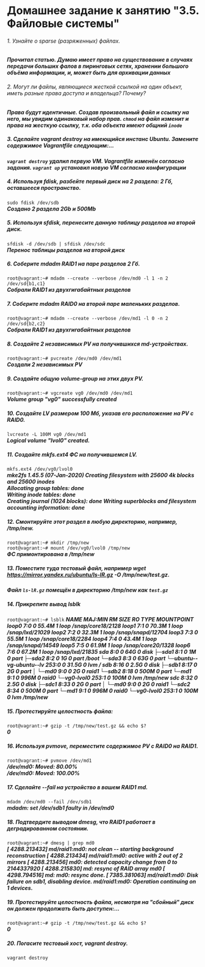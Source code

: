 # Домашнее задание к занятию "3.5. Файловые системы"


###### 1. Узнайте о sparse (разряженных) файлах.

***Прочитал статью. Думаю имеет право на существование в случаях передачи больших фалов в пиринговых сетях, хранении большого объёма информации, и, может быть для архивации данных***

###### 2. Могут ли файлы, являющиеся жесткой ссылкой на один объект, иметь разные права доступа и владельца? Почему?

***Права будут идентичные. Создав произвольный файл и ссылку на него, мы увидим одинаковый набор прав. `chmod` на файл изменит и права на жесткую ссылку, т.к. оба объекта имеют общний `inode`***


 
##### 3. Сделайте vagrant destroy на имеющийся инстанс Ubuntu. Замените содержимое Vagrantfile следующим:...

***`vagrant destroy` удалил первую VM. Vagrantfile изменён согласно задания. `vagrant up` установил новую VM согласно конфигурации***


##### 4. Используя fdisk, разбейте первый диск на 2 раздела: 2 Гб, оставшееся пространство.

`sudo fdisk /dev/sdb`  
 ***Создано 2 раздела 2Gb и 500Mb***



##### 5. Используя sfdisk, перенесите данную таблицу разделов на второй диск.

`sfdisk -d /dev/sdb | sfdisk /dev/sdc`  
***Перенос таблицы разделов на второй диск***

##### 6. Соберите mdadm RAID1 на паре разделов 2 Гб.

`root@vagrant:~# mdadm --create --verbose /dev/md0 -l 1 -n 2 /dev/sd{b1,c1}`  
***Собрали RAID1 из двухгигабайтных разделов*** 


##### 7. Соберите mdadm RAID0 на второй паре маленьких разделов.

`root@vagrant:~# mdadm --create --verbose /dev/md1 -l 0 -n 2 /dev/sd{b2,c2}`  
***Собрали RAID1 из двухгигабайтных разделов***

##### 8. Создайте 2 независимых PV на получившихся md-устройствах.

`root@vagrant:~# pvcreate /dev/md0 /dev/md1`  
***Создали 2 независимых PV***

##### 9. Создайте общую volume-group на этих двух PV.

`root@vagrant:~# vgcreate vg0 /dev/md0 /dev/md1`  
***Volume group "vg0" successfully created***

##### 10. Создайте LV размером 100 Мб, указав его расположение на PV с RAID0.

`lvcreate -L 100M vg0 /dev/md1`  
***Logical volume "lvol0" created.***

##### 11. Создайте mkfs.ext4 ФС на получившемся LV.

`mkfs.ext4 /dev/vg0/lvol0`  
***mke2fs 1.45.5 (07-Jan-2020)
Creating filesystem with 25600 4k blocks and 25600 inodes  
Allocating group tables: done                            
Writing inode tables: done                            
Creating journal (1024 blocks): done
Writing superblocks and filesystem accounting information: done***

##### 12. Смонтируйте этот раздел в любую директорию, например, /tmp/new.

`root@vagrant:~# mkdir /tmp/new`  
`root@vagrant:~# mount /dev/vg0/lvol0 /tmp/new`  
***ФС примонтирована в /tmp/new***

##### 13. Поместите туда тестовый файл, например wget https://mirror.yandex.ru/ubuntu/ls-lR.gz -O /tmp/new/test.gz.

***Файл `ls-lR.gz` помещён в директорию /tmp/new как `test.gz`***

##### 14. Прикрепите вывод lsblk

`root@vagrant:~# lsblk`
***NAME                      MAJ:MIN RM  SIZE RO TYPE  MOUNTPOINT
loop0                       7:0    0 55.4M  1 loop  /snap/core18/2128
loop1                       7:1    0 70.3M  1 loop  /snap/lxd/21029
loop2                       7:2    0 32.3M  1 loop  /snap/snapd/12704
loop3                       7:3    0 55.5M  1 loop  /snap/core18/2284
loop4                       7:4    0 43.4M  1 loop  /snap/snapd/14549
loop5                       7:5    0 61.9M  1 loop  /snap/core20/1328
loop6                       7:6    0 67.2M  1 loop  /snap/lxd/21835
sda                         8:0    0   64G  0 disk
├─sda1                      8:1    0    1M  0 part
├─sda2                      8:2    0    1G  0 part  /boot
└─sda3                      8:3    0   63G  0 part
  └─ubuntu--vg-ubuntu--lv 253:0    0 31.5G  0 lvm   /
sdb                         8:16   0  2.5G  0 disk
├─sdb1                      8:17   0    2G  0 part
│ └─md0                     9:0    0    2G  0 raid1
└─sdb2                      8:18   0  500M  0 part
  └─md1                     9:1    0  996M  0 raid0
    └─vg0-lvol0           253:1    0  100M  0 lvm   /tmp/new
sdc                         8:32   0  2.5G  0 disk
├─sdc1                      8:33   0    2G  0 part
│ └─md0                     9:0    0    2G  0 raid1
└─sdc2                      8:34   0  500M  0 part
  └─md1                     9:1    0  996M  0 raid0
    └─vg0-lvol0           253:1    0  100M  0 lvm   /tmp/new***
	
	
##### 15. Протестируйте целостность файла:

`root@vagrant:~# gzip -t /tmp/new/test.gz && echo $?`  
***0***

##### 16. Используя pvmove, переместите содержимое PV с RAID0 на RAID1.

`root@vagrant:~# pvmove /dev/md1`  
***/dev/md0: Moved: 80.00%  
/dev/md0: Moved: 100.00%***

##### 17. Сделайте --fail на устройство в вашем RAID1 md.

`mdadm /dev/md0 --fail /dev/sdb1`  
***mdadm: set /dev/sdb1 faulty in /dev/md0***

##### 18. Подтвердите выводом dmesg, что RAID1 работает в деградированном состоянии.

`root@vagrant:~# dmesg | grep md0`  
***[ 4288.213432] md/raid1:md0: not clean -- starting background reconstruction
[ 4288.213434] md/raid1:md0: active with 2 out of 2 mirrors
[ 4288.213456] md0: detected capacity change from 0 to 2144337920
[ 4288.215830] md: resync of RAID array md0
[ 4298.794516] md: md0: resync done.
[ 7385.381063] md/raid1:md0: Disk failure on sdb1, disabling device.
               md/raid1:md0: Operation continuing on 1 devices.***
			   
##### 19. Протестируйте целостность файла, несмотря на "сбойный" диск он должен продолжать быть доступен:...

`root@vagrant:~# gzip -t /tmp/new/test.gz && echo $?`  
***0***

##### 20. Погасите тестовый хост, vagrant destroy.

`vagrant destroy`